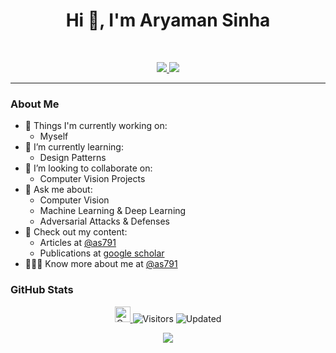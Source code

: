 <h1 align="center">Hi 👋, I'm Aryaman Sinha</h1>
<br>
<p align="center">
   <a href="https://www.linkedin.com/in/as791/">
  <img src="https://img.shields.io/badge/Aryaman Sinha-informational?style=for-the-badge&labelColor=black&logo=linkedin&logoColor=0077b5&&color=0077b5">
  </a>
   <a href="mailto:aryamansinha123@gmail.com">
  <img src="https://img.shields.io/badge/Gmail-aryamansinha123@gmail.com-informational?style=for-the-badge&labelColor=black&logoColor=d14836&logo=gmail&color=d14836"/>
  </a>
<!--    <a href="https://sites.google.com/view/as791/home">
   <p align="center"> Check me out at as791 </p>
   </a> -->
<!-- </p> -->

---

### About Me

- 🔭 Things I'm currently working on:
   - Myself
- 🌱 I’m currently learning:
   - Design Patterns
- 👯 I’m looking to collaborate on:
   - Computer Vision Projects
- 💬 Ask me about:
   - Computer Vision
   - Machine Learning & Deep Learning
   - Adversarial Attacks & Defenses
- 📘 Check out my content:
   - Articles at [@as791](https://medium.com/@as791)
   - Publications at [google scholar](https://scholar.google.com/citations?user=e_pOCNcAAAAJ&hl=en)
- 👨🏻‍💻 Know more about me at [@as791](https://sites.google.com/view/as791/home)
   
### GitHub Stats
<p align="center">
   <a href="https://img.shields.io/github/followers/as791?label=Follow&style=social">
      <img alt="Coverage" src="https://img.shields.io/github/followers/as791?label=Follow&style=social" height="25">
   </a>
   <img alt="Visitors" src="https://komarev.com/ghpvc/?username=as791&style=flat&labelColor=black&logo=github&label=VISITORS&color=29bf12">
   <img alt="Updated" src="https://img.shields.io/github/last-commit/as791/as791?logo=markdown&label=LAST+UPDATE&color=29bf12&style=flat">
 
</p>
<p align="center"> <img src="https://github-readme-stats.vercel.app/api?username=as791&count_private=true&show_icons=true&count_private=true"/> </p>
<!-- <p align="center"> <img src="https://github-readme-stats.vercel.app/api/top-langs/?username=as791&layout=compact&count_private=true" /> </p>	 -->
<!-- <p align="center"> <img src="https://github-profile-trophy.vercel.app/?username=as791" />  -->
</p>
